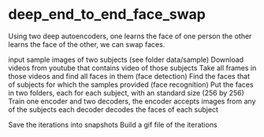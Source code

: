 # deep_end_to_end_face_swap

Using two deep autoencoders, one learns the face of one person the other learns the face of the other, we can swap faces. 


input sample images of two subjects (see folder data/sample)
Download videos from youtube that contains video of those subjects
Take all frames in those videos and find all faces in them (face detection)
Find the faces that of subjects for which the samples provided (face recognition) 
Put the faces in two folders, each for each subject, with an standard size (256 by 256)
Train one encoder and two decoders, 
  the encoder accepts images from any of the subjects
  each decoder decodes the faces of each subject

Save the iterations into snapshots
Build a gif file of the iterations


